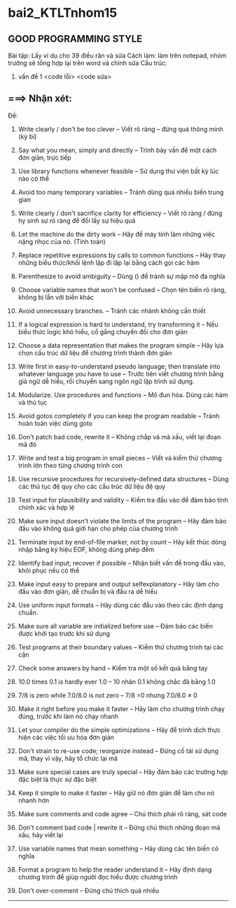 # bai2_KTLTnhom15
GOOD PROGRAMMING STYLE
----------------------
Bài tập: Lấy ví dụ cho 39 điều răn và sửa
Cách làm: làm trên notepad, nhóm trưởng sẽ tổng hợp lại trên word và chỉnh sửa
Cấu trúc:
1. vấn đề 1
	<code lỗi>
	<code sửa>

===> Nhận xét:
----------------------
Đề:

1. Write clearly / don't be too clever – Viết rõ ràng – đừng
quá thông minh (kỳ bí)
2. Say what you mean, simply and directly – Trình bày vấn đề
một cách đơn giản, trực tiếp
3. Use library functions whenever feasible – Sử dụng thư viện
bất kỳ lúc nào có thể
4. Avoid too many temporary variables – Tránh dùng quá
nhiều biến trung gian
5. Write clearly / don't sacrifice clarity for efficiency – Viết rõ
ràng / đừng hy sinh sự rõ ràng để đổi lấy sự hiệu quả
6. Let the machine do the dirty work – Hãy để máy tính làm
những việc nặng nhọc của nó. (Tính toán)
7. Replace repetitive expressions by calls to common
functions – Hãy thay những biểu thức/khối lệnh lặp đi
lặp lại bằng cách gọi các hàm
8. Parenthesize to avoid ambiguity – Dùng () để tránh sự
mập mờ đa nghĩa

9. Choose variable names that won't be confused – Chọn
tên biến rõ ràng, không bị lẫn với biến khác
10. Avoid unnecessary branches. – Tránh các nhánh không
cần thiết
11. If a logical expression is hard to understand, try
transforming it – Nếu biểu thức logic khó hiểu, cố gắng
chuyển đổi cho đơn giản
12. Choose a data representation that makes the program
simple – Hãy lựa chọn cấu trúc dữ liệu để chương
trình thành đơn giản
13. Write first in easy-to-understand pseudo language;
then translate into whatever language you have to use
– Trước tiên viết chương trình bằng giả ngữ dễ hiểu,
rồi chuyển sang ngôn ngữ lập trình sử dụng.
14. Modularize. Use procedures and functions – Mô đun
hóa. Dùng các hàm và thủ tục
15. Avoid gotos completely if you can keep the program
readable – Tránh hoàn toàn việc dùng goto
16. Don't patch bad code, rewrite it – Không chắp vá mã
xấu, viết lại đoạn mã đó

17. Write and test a big program in small pieces – Viết và
kiểm thử chương trình lớn theo từng chương trình con
18. Use recursive procedures for recursively-defined data
structures – Dùng các thủ tục đệ quy cho các cấu trúc
dữ liệu đệ quy
19. Test input for plausibility and validity – Kiểm tra đầu
vào để đảm bảo tính chính xác và hợp lệ
20. Make sure input doesn't violate the limits of the
program – Hãy đảm bảo đầu vào không quá giới hạn
cho phép của chương trình
21. Terminate input by end-of-file marker, not by count –
Hãy kết thúc dòng nhập bằng ký hiệu EOF, không
dùng phép đếm
22. Identify bad input; recover if possible – Nhận biết vấn
đề trong đầu vào, khôi phục nếu có thể
23. Make input easy to prepare and output selfexplanatory
– Hãy làm cho đầu vào đơn giản, dễ
chuẩn bị và đầu ra dễ hiểu
24. Use uniform input formats – Hãy dùng các đầu vào
theo các định dạng chuẩn.

25. Make sure all variable are initialized before use – Đảm
bảo các biến được khởi tạo trước khi sử dụng
26. Test programs at their boundary values – Kiểm thử
chương trình tại các cận
27. Check some answers by hand – Kiểm tra một số kết
quả bằng tay
28. 10.0 times 0.1 is hardly ever 1.0 – 10 nhân 0.1 không
chắc đã bằng 1.0
29. 7/8 is zero while 7.0/8.0 is not zero – 7/8 =0 nhưng
7.0/8.0 ≠ 0
30. Make it right before you make it faster – Hãy làm cho
chương trình chạy đúng, trước khi làm nó chạy nhanh
31. Let your compiler do the simple optimizations – Hãy
để trình dịch thực hiện các việc tối ưu hóa đơn giản
32. Don't strain to re-use code; reorganize instead – Đừng
cố tái sử dụng mã, thay vì vậy, hãy tổ chức lại mã

33. Make sure special cases are truly special – Hãy đảm
bảo các trường hợp đặc biệt là thực sự đặc biệt
34. Keep it simple to make it faster – Hãy giữ nó đơn giản
để làm cho nó nhanh hơn
35. Make sure comments and code agree – Chú thích phải
rõ ràng, sát code
36. Don't comment bad code | rewrite it – Đừng chú thích
những đoạn mã xấu, hãy viết lại
37. Use variable names that mean something – Hãy dùng
các tên biến có nghĩa
38. Format a program to help the reader understand it –
Hãy định dạng chương trình để giúp người đọc hiểu
được chương trình
39. Don't over-comment – Đừng chú thích quá nhiều

-------------------------

